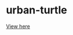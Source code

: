 # urban-turtle

<a href="https://chingu-voyage-turtles-2.github.io/urban-turtle/app/index.html">View here</a>